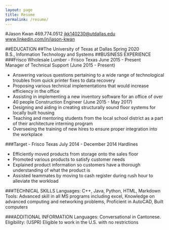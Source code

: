 ```yaml
---
layout: page
title: Resume
permalink: /resume/
---
```


#Jason Kwan
469.774.0512  jkk140230@utdallas.edu
www.linkedin.com/in/jason-kwan


##EDUCATION
##The University of Texas at Dallas                                      Spring 2020           
B.S., Information Technology and Systems
##BUSINESS EXPERIENCE
###Frisco Wholesale Lumber - Frisco Texas                            June 2015 - Present  
Manager of Technical Support (June 2015 - Present)
* Answering various questions pertaining to a wide range of technological troubles from quick printer fixes to data recovery
* Proposing various technical implementations that would increase efficiency in the office
* Assisting in implementing a new inventory software for an office of over 40 people
Construction Engineer (June 2015 - May 2017)                                       
* Designing and aiding in creating structurally sound floor systems for locally built housing
* Teaching and mentoring students from the local school district as a part of their architecture interning program
* Overseeing the training of new hires to ensure proper integration into the workplace

###Target - Frisco Texas                                    July 2014 - December 2014
Hardlines
* Efficiently moved products from storage onto the sales floor
* Promoted various products to satisfy customer needs
* Explained product information so customers have a thorough understanding of what the product is
* Assisted teammates by moving to cash register during rush hour to alleviate the workload

###TECHNICAL SKILLS
Languages: C++, Java, Python, HTML, Markdown
Tools: Advanced skill in all MS programs including excel, Knowledge on advanced computing and networking problems, Proficient in AutoCAD, Built computers

###ADDITIONAL INFORMATION
Languages: Conversational in Cantonese.
Eligibility: (USPR) Eligible to work in the U.S. with no restrictions
